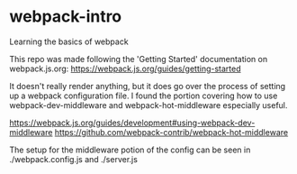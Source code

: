 # webpack-intro
Learning the basics of webpack

This repo was made following the 'Getting Started' documentation on webpack.js.org:
https://webpack.js.org/guides/getting-started

It doesn't really render anything, but it does go over the process of setting up a webpack configuration file.
I found the portion covering how to use webpack-dev-middleware and webpack-hot-middleware especially useful.

https://webpack.js.org/guides/development#using-webpack-dev-middleware
https://github.com/webpack-contrib/webpack-hot-middleware

The setup for the middleware potion of the config can be seen in ./webpack.config.js and ./server.js
